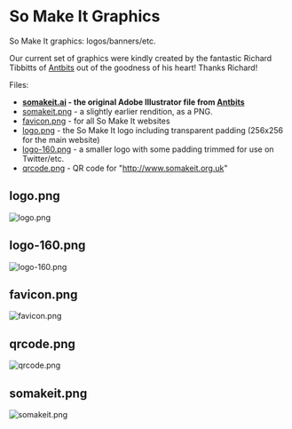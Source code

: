 So Make It Graphics
===================

So Make It graphics: logos/banners/etc.

Our current set of graphics were kindly created by the fantastic Richard
Tibbitts of [Antbits][] out of the goodness of his heart! Thanks
Richard!

Files:

 * **[somakeit.ai][] - the original Adobe Illustrator file from
   [Antbits][]**
 * [somakeit.png] - a slightly earlier rendition, as a PNG.
 * [favicon.png] - for all So Make It websites
 * [logo.png] - the So Make It logo including transparent padding
   (256x256 for the main website)
 * [logo-160.png] - a smaller logo with some padding trimmed for use on
   Twitter/etc.
 * [qrcode.png] - QR code for "http://www.somakeit.org.uk"

## logo.png

![logo.png][]

## logo-160.png

![logo-160.png][]

## favicon.png

![favicon.png][]

## qrcode.png

![qrcode.png][]

## somakeit.png

![somakeit.png][]

[Antbits]: http://www.antbits.com/
[somakeit.ai]: https://raw.github.com/so-make-it/graphics/master/somakeit.ai
[somakeit.png]: https://raw.github.com/so-make-it/graphics/master/somakeit.png
[logo.png]: https://raw.github.com/so-make-it/graphics/master/logo.png
[logo-160.png]: https://raw.github.com/so-make-it/graphics/master/logo-160.png
[favicon.png]: https://raw.github.com/so-make-it/graphics/master/favicon.png
[qrcode.png]: https://raw.github.com/so-make-it/graphics/master/qrcode.png
